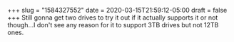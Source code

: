 +++
slug = "1584327552"
date = 2020-03-15T21:59:12-05:00
draft = false
+++
Still gonna get two drives to try it out if it actually supports it or not though...I don't see any reason for it to support 3TB drives but not 12TB ones.